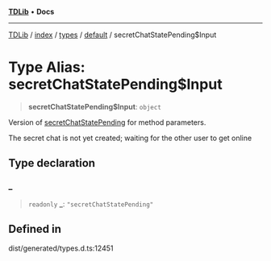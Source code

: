 [**TDLib**](../../../../../../README.md) • **Docs**

***

[TDLib](../../../../../../modules.md) / [index](../../../../../README.md) / [types](../../../README.md) / [default](../README.md) / secretChatStatePending$Input

# Type Alias: secretChatStatePending$Input

> **secretChatStatePending$Input**: `object`

Version of [secretChatStatePending](secretChatStatePending.md) for method parameters.

The secret chat is not yet created; waiting for the other user to get online

## Type declaration

### \_

> `readonly` **\_**: `"secretChatStatePending"`

## Defined in

dist/generated/types.d.ts:12451
